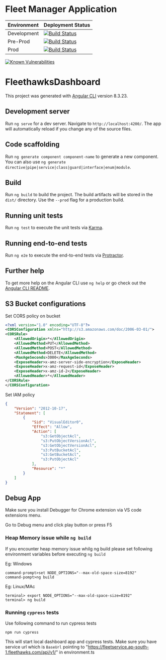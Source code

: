 # Fleet Manager Application

|Environment| Deployment Status| 
|------|-------|
|Development |[![Build Status](https://jenkins.fleethawks.com/buildStatus/icon?job=fh-cloud-app%2Fdevelop)](https://jenkins.fleethawks.com/job/fh-cloud-app/job/develop/) |
|Pre-Prod|[![Build Status](https://jenkins.fleethawks.com/buildStatus/icon?job=fh-cloud-app%2Fmaster)](https://jenkins.fleethawks.com/job/fh-cloud-app/job/master/) |
|Prod |[![Build Status](https://jenkins.fleethawks.com/buildStatus/icon?job=fh-cloud-app%2Fproduction)](https://jenkins.fleethawks.com/job/fh-cloud-app/job/production/) |

[![Known Vulnerabilities](https://snyk.io/package/npm/snyk/badge.svg)](https://snyk.io/package/npm/snyk)


# FleethawksDashboard

This project was generated with [Angular CLI](https://github.com/angular/angular-cli) version 8.3.23.

## Development server

Run `ng serve` for a dev server. Navigate to `http://localhost:4200/`. The app will automatically reload if you change any of the source files.

## Code scaffolding

Run `ng generate component component-name` to generate a new component. You can also use `ng generate directive|pipe|service|class|guard|interface|enum|module`.

## Build

Run `ng build` to build the project. The build artifacts will be stored in the `dist/` directory. Use the `--prod` flag for a production build.

## Running unit tests

Run `ng test` to execute the unit tests via [Karma](https://karma-runner.github.io).

## Running end-to-end tests

Run `ng e2e` to execute the end-to-end tests via [Protractor](http://www.protractortest.org/).

## Further help

To get more help on the Angular CLI use `ng help` or go check out the [Angular CLI README](https://github.com/angular/angular-cli/blob/master/README.md).


## S3 Bucket configurations

Set CORS policy on bucket
```xml
<?xml version="1.0" encoding="UTF-8"?>
<CORSConfiguration xmlns="http://s3.amazonaws.com/doc/2006-03-01/">
<CORSRule>
    <AllowedOrigin>*</AllowedOrigin>
    <AllowedMethod>PUT</AllowedMethod>
    <AllowedMethod>POST</AllowedMethod>
    <AllowedMethod>DELETE</AllowedMethod>
    <MaxAgeSeconds>3000</MaxAgeSeconds>
    <ExposeHeader>x-amz-server-side-encryption</ExposeHeader>
    <ExposeHeader>x-amz-request-id</ExposeHeader>
    <ExposeHeader>x-amz-id-2</ExposeHeader>
    <AllowedHeader>*</AllowedHeader>
</CORSRule>
</CORSConfiguration>
```

Set IAM policy
```json
{
    "Version": "2012-10-17",
    "Statement": [
        {
            "Sid": "VisualEditor0",
            "Effect": "Allow",
            "Action": [
                "s3:GetObjectAcl",
                "s3:PutObjectVersionAcl",
                "s3:GetObjectVersionAcl",
                "s3:PutBucketAcl",
                "s3:GetBucketAcl",
                "s3:PutObjectAcl"
            ],
            "Resource": "*"
        }
    ]
}

```

## Debug App

Make sure you install Debugger for Chrome extension via VS code extensions menu.

Go to Debug menu and click play button  or press F5


### Heap Memory issue while `ng build`

If you encounter heap memory issue whilg ng build please set following environment variables before executing `ng build`

Eg: Windows

```
command-prompt>set NODE_OPTIONS="--max-old-space-size=8192"
command-pompt>ng build
```

Eg: Linux/MAc
```
terminal> export NODE_OPTIONS="--max-old-space-size=8192"
terminal> ng build
```

### Running `cypress` tests

Use following command to run cypress tests

``` 
npm run cypress
```
This will start local dashboard app and cypress tests. Make sure you have service url which is `BaseUrl` pointing to "https://fleetservice.ap-south-1.fleethawks.com/api/v1/" in environment.ts


